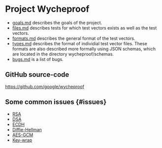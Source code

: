 # Project Wycheproof

<!-- a list of links to the documentation -->

- [goals.md](goals.md) describes the goals of the project.
- [files.md](files.md) describes tests for which test vectors exists as well as
  the test vectors.
- [formats.md](formats.md) describes the general format of the test vectors.
- [types.md](types.md) describes the format of individial test vector files.
  These formats are also described more formally using JSON schemas, which are
  located in the directory wycheproof/schemas.
- [bugs.md](bugs.md) is a list of bugs.

## GitHub source-code

https://github.com/google/wycheproof

## Some common issues {#issues}

- [RSA](rsa.md)
- [DSA](dsa.md)
- [ECDH](ecdh.md)
- [Diffie-Hellman](dh.md)
- [AES-GCM](aesgcm.md)
- [Key-wrap](key_wrap.md)
